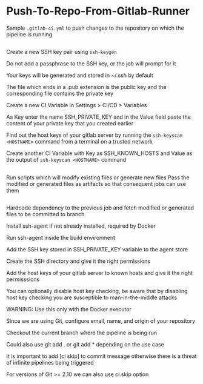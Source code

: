 # Push-To-Repo-From-Gitlab-Runner
Sample `.gitlab-ci.yml` to push changes to the repository on which the pipeline is running

##
 Create a new SSH key pair using `ssh-keygen`
 
 Do not add a passphrase to the SSH key, or the job will prompt for it
 
 Your keys will be generated and stored in ~/.ssh by default
 
 The file which ends in a .pub extension is the public key and the corresponding file contains the private key
 
 Create a new CI Variable in Settings > CI/CD > Variables
 
 As Key enter the name SSH_PRIVATE_KEY and in the Value field paste the content of your private key that you created earlier
 
 Find out the host keys of your gitlab server by running the `ssh-keyscan <HOSTNAME>` command from a terminal on a trusted network
 
 Create another CI Variable with Key as SSH_KNOWN_HOSTS and Value as the output of `ssh-keyscan <HOSTNAME>` command

##

 Run scripts which will modify existing files or generate new files
 Pass the modified or generated files as artifacts so that consequent jobs can use them

##

 Hardcode dependency to the previous job and fetch modified or generated files to be committed to branch

 Install ssh-agent if not already installed, required by Docker

 Run ssh-agent inside the build environment

 Add the SSH key stored in SSH_PRIVATE_KEY variable to the agent store

 Create the SSH directory and give it the right permissions

 Add the host keys of your gitlab server to known hosts and give it the right permisssions

 You can optionally disable host key checking, be aware that by disabling host key checking you are susceptible to man-in-the-middle attacks
 
 WARNING: Use this only with the Docker executor

 Since we are using Git, configure email, name, and origin of your repository

 Checkout the current branch where the pipeline is being run

 Could also use git add . or git add * depending on the use case

 It is important to add [ci skip] to commit message otherwise there 
 is a threat of infinite pipelines being triggered

 For versions of Git >= 2.10 we can also use ci.skip option
